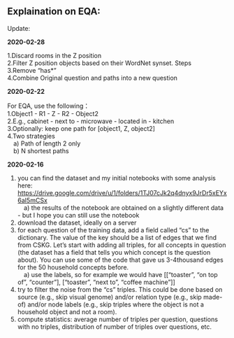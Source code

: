 ## Explaination on EQA:

Update:

**2020-02-28**

1.Discard rooms in the Z position  
2.Filter Z position objects based on their WordNet synset. Steps  
3.Remove “has*”  
4.Combine Original question and paths into a new question  


**2020-02-22**

For EQA, use the following：  
1.Object1 - R1 - Z - R2 - Object2  
2.E.g., cabinet - next to - microwave - located in - kitchen  
3.Optionally: keep one path for [object1, Z, object2]  
4.Two strategies  
&emsp;a) Path of length 2 only  
&emsp;b) N shortest paths

**2020-02-16**

1. you can find the dataset and my initial notebooks with some analysis here: https://drive.google.com/drive/u/1/folders/1TJ07cJk2q4dnyx9JrDr5xEYx6aI5mCSx  
    &emsp;a) the results of the notebook are obtained on a slightly different data - but I hope you can still use the notebook
2. download the dataset, ideally on a server
3. for each question of the training data, add a field called “cs” to the dictionary. The value of the key should be a list of edges that we find from CSKG. Let’s start with adding all triples, for all concepts in question (the dataset has a field that tells you which concept is the question about). You can use some of the code that gave us 3-4thousand edges for the 50 household concepts before.  
    &emsp;a) use the labels, so for example we would have [[“toaster”, “on top of”, “counter”], [“toaster”, “next to”, “coffee machine”]]
4. try to filter the noise from the “cs” triples. This could be done based on source (e.g., skip visual genome) and/or relation type (e.g., skip made-of) and/or node labels (e.g., skip triples where the object is not a household object and not a room).   
5. compute statistics: average number of triples per question, questions with no triples, distribution of number of triples over questions, etc.

